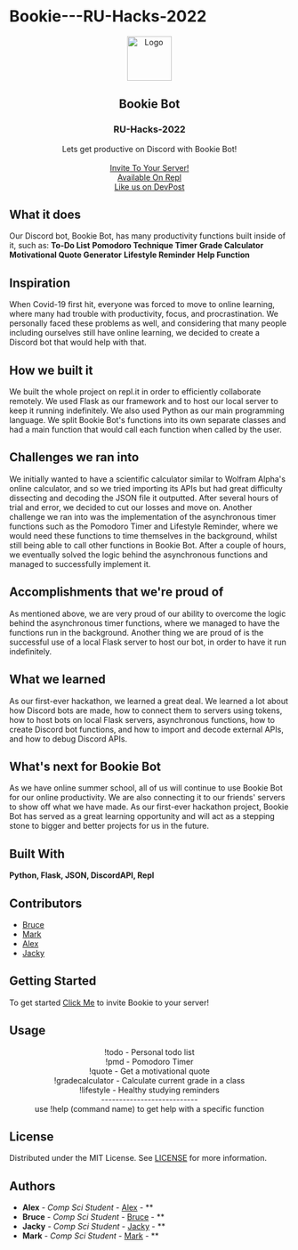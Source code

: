 # Bookie---RU-Hacks-2022<br/>
<p align="center">
  <a href="https://github.com//">
    <img src="https://media.discordapp.net/attachments/875958297272926221/972783475058958336/bookie.png?width=671&height=671" alt="Logo" width="80" height="80">
  </a>

  <h2 align="center">Bookie Bot</h2>
  <h3 align="center">RU-Hacks-2022</h3>

  <p align="center">
    Lets get productive on Discord with Bookie Bot!
    <br/>
    <br/>
    <a href="https://discord.com/api/oauth2/authorize?client_id=972629701048819722&permissions=8&scope=bot">Invite To Your Server!</a>
    <br/>
    <a href="https://replit.com/@MarkSchmid1/Bookie-The-Discord-Bot#main.py">Available On Repl</a>  
    <br/>
    <a href="https://devpost.com/software/test-mdjo6c#updates">Like us on DevPost</a>
  </p>
</p>


## What it does
Our Discord bot, Bookie Bot, has many productivity functions built inside of it, such as:
**To-Do List**
**Pomodoro Technique Timer**
**Grade Calculator**
**Motivational Quote Generator**
**Lifestyle Reminder**
**Help Function**

## Inspiration
When Covid-19 first hit, everyone was forced to move to online learning, where many had trouble with productivity, focus, and procrastination. We personally faced these problems as well, and considering that many people including ourselves still have online learning, we decided to create a Discord bot that would help with that.

## How we built it
We built the whole project on repl.it in order to efficiently collaborate remotely. We used Flask as our framework and to host our local server to keep it running indefinitely. We also used Python as our main programming language. We split Bookie Bot's functions into its own separate classes and had a main function that would call each function when called by the user. 

## Challenges we ran into
We initially wanted to have a scientific calculator similar to Wolfram Alpha's online calculator, and so we tried importing its APIs but had great difficulty dissecting and decoding the JSON file it outputted. After several hours of trial and error, we decided to cut our losses and move on.
Another challenge we ran into was the implementation of the asynchronous timer functions such as the Pomodoro Timer and Lifestyle Reminder, where we would need these functions to time themselves in the background, whilst still being able to call other functions in Bookie Bot. After a couple of hours, we eventually solved the logic behind the asynchronous functions and managed to successfully implement it.

## Accomplishments that we're proud of
As mentioned above, we are very proud of our ability to overcome the logic behind the asynchronous timer functions, where we managed to have the functions run in the background. Another thing we are proud of is the successful use of a local Flask server to host our bot, in order to have it run indefinitely.

## What we learned
As our first-ever hackathon, we learned a great deal. We learned a lot about how Discord bots are made, how to connect them to servers using tokens, how to host bots on local Flask servers, asynchronous functions, how to create Discord bot functions, and how to import and decode external APIs, and how to debug Discord APIs.

## What's next for Bookie Bot
As we have online summer school, all of us will continue to use Bookie Bot for our online productivity. We are also connecting it to our friends' servers to show off what we have made. As our first-ever hackathon project, Bookie Bot has served as a great learning opportunity and will act as a stepping stone to bigger and better projects for us in the future.

## Built With
**Python, Flask, JSON, DiscordAPI, Repl**

## Contributors 
* [Bruce](https://github.com/Bruce4PF)
* [Mark](https://github.com/markschm)
* [Alex](https://github.com/alexfatu)
* [Jacky](https://github.com/JackyLiu13)

## Getting Started

To get started <a href="https://discord.com/api/oauth2/authorize?client_id=972629701048819722&permissions=8&scope=bot">Click Me</a> to invite Bookie to your server!

## Usage
<p align="center">
!todo - Personal todo list <br/>
!pmd - Pomodoro Timer <br/>
!quote - Get a motivational quote <br/>
!gradecalculator - Calculate current grade in a class <br/>
!lifestyle - Healthy studying reminders <br/>
--------------------------- <br/>
use !help (command name) to get help with a specific function <br/>
</p>



## License

Distributed under the MIT License. See [LICENSE](https://github.com///blob/main/LICENSE.md) for more information.

## Authors

* **Alex** - *Comp Sci Student* - [Alex](https://github.com/alexfatu) - **
* **Bruce** - *Comp Sci Student* - [Bruce](https://github.com/Bruce4PF) - **
* **Jacky** - *Comp Sci Student* - [Jacky](https://github.com/JackyLiu13) - **
* **Mark** - *Comp Sci Student* - [Mark](https://github.com/markschm) - **


